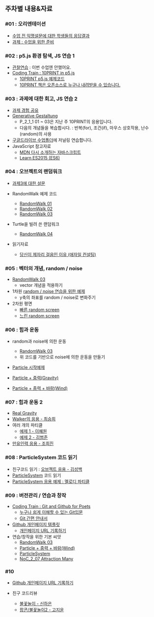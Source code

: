 ## 주차별 내용&자료

### #01 : 오리엔테이션
 * [수업 전 익명설문에 대한 학생들의 응답결과](https://docs.google.com/forms/d/e/1FAIpQLSdcYg08V_ULQWzmFRwuJV8Xlydua8N1P7ZtOcNUJQCmucODeg/viewanalytics)
 * [과제 : 수업을 위한 준비](homework.md)

### #02 : p5.js 환경 탐색, JS 연습 1
 * [관찰연습](https://drive.google.com/open?id=1oFSEH-9C54FsE30wB3IMesZjrcjTpFt1) : 이번 수업엔 안했어요.
 * [Coding Train : 10PRINT in p5.js](https://youtu.be/bEyTZ5ZZxZs)
   * [10PRINT p5.js 예제코드](https://editor.p5js.org/picxenk@gmail.com/sketches/SVxLX99my)
   * [10PRINT 책은 오픈소스로 누구나 내려받을 수 있습니다.](http://10print.org/)

### #03 : 과제에 대한 회고, JS 연습 2
 * [과제 경험 공유](https://docs.google.com/spreadsheets/d/1bpptE2GizWWauTpGBHzu7lhneMTXwhxOtnj9eo5JF6Y/edit?usp=sharing)
 * [Generative Gestaltung](http://www.generative-gestaltung.de/2/)
   * P_2_1_1 01 ~ 03은 지난 주 10PRINT의 응용입니다.
   * 다음의 개념들을 복습합시다. : 반복(for), 조건(if), 마우스 상호작용, 난수(random)의 사용
 * [구글드라이브 수업폴더](https://drive.google.com/open?id=1E2ORI-ujgjlqHDTYcnbF7uus0guqGb9l)에 저널링 연습합니다.
 * JavaScript 참고자료
   * [MDN 다시 소개하는 자바스크립트](https://developer.mozilla.org/en-US/docs/Web/JavaScript/A_re-introduction_to_JavaScript)
   * [Learn ES2015 (ES6)](https://babeljs.io/docs/en/learn)

### #04 : 오브젝트의 랜덤워크
 * [과제3에 대한 설문](https://forms.gle/hW9agxHhNWfsLKRw9)

 * RandomWalk 예제 코드
   * [RandomWalk 01](https://editor.p5js.org/picxenk@gmail.com/sketches/ejxF-rYAP)
   * [RandomWalk 02](https://editor.p5js.org/picxenk@gmail.com/sketches/kl2xkLHQZ)
   * [RandomWalk 03](https://editor.p5js.org/picxenk@gmail.com/sketches/apa77mb1z)
 * Turtle을 빌려 쓴 랜덤워크
   * [RandomWalk 04](https://editor.p5js.org/picxenk@gmail.com/sketches/ynTg0l7af)

 * 읽기자료
   * [당신이 제자리 걸음인 이유 (애자일 컨설팅)](http://egloos.zum.com/agile/v/5749946)

### #05 : 벡터의 개념, random / noise
 * [RandomWalk 03](https://editor.p5js.org/picxenk@gmail.com/sketches/apa77mb1z)
   * vector 개념을 적용하기
 * 1차원 [random / noise 연습을 위한 예제](https://editor.p5js.org/picxenk@gmail.com/sketches/fze46hHr2)
   * y축의 좌표를 random / noise로 변화주기
 * 2차원 평면
   * [빠른 random screen](https://editor.p5js.org/picxenk@gmail.com/sketches/pYTtNoFkZ)
   * [느린 random screen](https://editor.p5js.org/picxenk@gmail.com/sketches/gxvVOj0ss)


### #06 : 힘과 운동
 * random과 noise에 의한 운동
   * [RandomWalk 03](https://editor.p5js.org/picxenk@gmail.com/sketches/apa77mb1z)
   * 위 코드를 기반으로 noise에 의한 운동을 만들기

 * [Particle 시작예제](https://editor.p5js.org/picxenk@gmail.com/sketches/lcFAqov1d)
 * [Particle + 중력(Gravity)](https://editor.p5js.org/picxenk@gmail.com/sketches/hi8yLzOjh)
 * [Particle + 중력 + 바람(Wind)](https://editor.p5js.org/picxenk@gmail.com/sketches/pJVbXrqR3)

### #07 : 힘과 운동 2
 * [Real Gravity](https://editor.p5js.org/picxenk@gmail.com/sketches/8wPVCKsTN)
 * [Walker의 응용 - 최승희](https://editor.p5js.org/dj0603521@gmail.com/sketches/HEbtkm8D8)
 * 여러 개의 파티클
   * [예제 1 - 이혜원](https://editor.p5js.org/vvee2929@gmail.com/sketches/G9nlXeyWu)
   * [예제 2 - 김범준](https://editor.p5js.org/qjawns94@gmail.com/sketches/iByZxsOz6)
 * [만유인력 응용 - 조희진](https://editor.p5js.org/midmost44@gmail.com/sketches/mtJBb8UwG)

### #08 : ParticleSystem 코드 읽기
 * 친구코드 읽기 : [오브젝트 응용 - 김성백](https://editor.p5js.org/dkdlstb112@gmail.com/sketches/elGkr8_Xb)
 * [ParticleSystem](https://editor.p5js.org/picxenk@gmail.com/sketches/wcwkuC_bMd) 코드 읽기
 * [ParticleSystem 응용 예제 : 멜로디 파티클](https://editor.p5js.org/picxenk@gmail.com/sketches/N6Sm6mJX0)

### #09 : 버전관리 / 연습과 창작
  * [Coding Train : Git and Github for Poets](https://www.youtube.com/watch?v=BCQHnlnPusY&list=PLRqwX-V7Uu6ZF9C0YMKuns9sLDzK6zoiV)
    * [누구나 쉽게 이해할 수 있는 Git입문](https://backlog.com/git-tutorial/kr/)
    * [Git 간편 안내서](https://rogerdudler.github.io/git-guide/index.ko.html)
  * [Github 개인페이지 템플릿](https://github.com/picxenk/PoeticCodeForNature)
    * [개인페이지 URL 기록하기](https://docs.google.com/spreadsheets/d/1DIQsy6G3GlN5a5Ihs9sQ9Eq-9rLavGyKCFArq8a3zq0/edit?usp=sharing)
  * 연습/창작을 위한 기본 씨앗
    * [RandomWalk 03](https://editor.p5js.org/picxenk@gmail.com/sketches/apa77mb1z)
    * [Particle + 중력 + 바람(Wind)](https://editor.p5js.org/picxenk@gmail.com/sketches/pJVbXrqR3)
    * [ParticleSystem](https://editor.p5js.org/picxenk@gmail.com/sketches/wcwkuC_bMd)
    * [NoC_2_07 Attraction Many](https://editor.p5js.org/picxenk@gmail.com/sketches/ENk5WdK8o)

### #10
 * [Github 개인페이지 URL 기록하기](https://docs.google.com/spreadsheets/d/1DIQsy6G3GlN5a5Ihs9sQ9Eq-9rLavGyKCFArq8a3zq0/edit?usp=sharing)

 * 친구 코드리뷰
   * [불꽃놀이 - 신하은](https://docs.google.com/document/d/1GuTOvppj5a2Iwm3vp8vgSDVkvBDmaMn2Qv7bXniJv1E/edit)
   * [팝콘/불꽃놀이2 - 고지윤](https://docs.google.com/document/d/1FvrL56SKh9-MS4hDQG7hfSOKmgRrSwyNPm7FTnJtYC8/edit)
